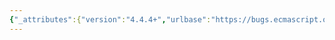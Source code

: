 ```yaml
---
{"_attributes":{"version":"4.4.4+","urlbase":"https://bugs.ecmascript.org/","maintainer":"dherman@mozilla.com"},"bug":{"bug_id":922,"creation_ts":"2012-11-02 17:04:00 -0700","short_desc":"15.5.4.21 String.prototype.repeat should allow a count value of 0","delta_ts":"2012-12-21 18:08:47 -0800","product":"Draft for 6th Edition","component":"technical issue","version":"Rev 12: November 22, 2012 Draft","rep_platform":"All","op_sys":"All","bug_status":"RESOLVED","resolution":"FIXED","priority":"Normal","bug_severity":"minor","everconfirmed":true,"reporter":{"uid":"claude.pache","name":"Claude Pache"},"assigned_to":{"uid":"allen","name":"Allen Wirfs-Brock"},"cc":["brendan","claude.pache","tobie.langel"],"long_desc":[{"commentid":2409,"comment_count":0,"who":{"uid":"claude.pache","name":"Claude Pache"},"bug_when":"2012-11-02 17:04:09 -0700","thetext":"Repeating a string 0 time should yield an empty string.\n\nAccording to the current version of the spec, it throws a RangeError (at step 6)."},{"commentid":2547,"comment_count":1,"who":{"uid":"tobie.langel","name":"Tobie Langel"},"bug_when":"2012-11-22 12:51:15 -0800","thetext":"For reference, in Ruby:\n\n    irb(main):008:0> 'foo' * 3\n    => \"foofoofoo\"\n    irb(main):009:0> 'foo' * 1\n    => \"foo\"\n    irb(main):010:0> 'foo' * 0\n    => \"\"\n    irb(main):011:0> 'foo' * -1\n    ArgumentError: negative argument\n\tfrom (irb):11:in `*'\n\tfrom (irb):11"},{"commentid":2559,"comment_count":2,"who":{"uid":"brendan","name":"Brendan Eich"},"bug_when":"2012-11-22 21:50:11 -0800","thetext":"See also http://rosettacode.org/wiki/Repeat_a_string.\n\n/be"},{"commentid":2972,"comment_count":3,"who":{"uid":"allen","name":"Allen Wirfs-Brock"},"bug_when":"2012-12-01 11:43:35 -0800","thetext":"fixed in rev 13 editor's draft"}]}}
---
```

